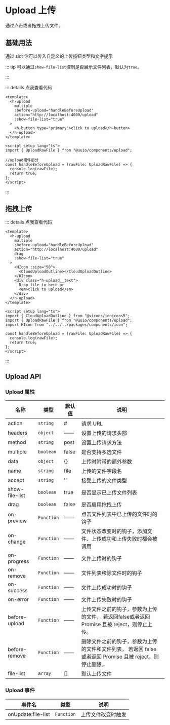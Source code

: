 # Upload 上传

通过点击或者拖拽上传文件。

<script setup>
    import Base from '/Users/mamingzhe/Horse UI/docs/component/upload/Base.vue'
    import Drag from '/Users/mamingzhe/Horse UI/docs/component/upload/Drag.vue'
</script>

## 基础用法

通过 slot 你可以传入自定义的上传按钮类型和文字提示

::: tip
可以通过`show-file-list`控制是否展示文件列表，默认为`true`。

:::

<Base/>

::: details 点我查看代码

```vue
<template>
  <h-upload
    multiple
    :before-upload="handleBeforeUpload"
    action="http://localhost:4000/upload"
    :show-file-list="true"
  >
    <h-button type="primary">click to upload</h-button>
  </h-upload>
</template>

<script setup lang="ts">
import { UploadRawFile } from "@uuio/components/upload";

//upload组件部分
const handleBeforeUpload = (rawFile: UploadRawFile) => {
  console.log(rawFile);
  return true;
};
</script>
```

:::

## 拖拽上传

<Drag/>

::: details 点我查看代码

```vue
<template>
  <h-upload
    multiple
    :before-upload="handleBeforeUpload"
    action="http://localhost:4000/upload"
    drag
    :show-file-list="true"
  >
    <HIcon :size="50">
      <CloudUploadOutline></CloudUploadOutline>
    </HIcon>
    <div class="h-upload__text">
      Drop file to here or
      <em>click to upload</em>
    </div>
  </h-upload>
</template>

<script setup lang="ts">
import { CloudUploadOutline } from "@vicons/ionicons5";
import { UploadRawFile } from "@uuio/components/upload";
import HIcon from "../../../packages/components/icon";

const handleBeforeUpload = (rawFile: UploadRawFile) => {
  console.log(rawFile);
  return true;
};
</script>
```

:::

## Upload API
### Upload 属性
| 名称  | 类型   | 默认值    | 说明     |
| ----- | ------ | --------- | -------- |
| action |`string` |# | 请求 URL |
| headers |`object` |—— | 设置上传的请求头部 |
| method |`string` |post | 设置上传请求方法 |
| multiple |`boolean` | false | 是否支持多选文件 |
| data |`object` | {} | 上传时附带的额外参数 |
| name |`string` | file | 上传的文件字段名 |
| accept |`string` | '' | 接受上传的文件类型 |
| show-file-list |`boolean` | true | 是否显示已上传文件列表 |
| drag |`boolean` | false | 是否启用拖拽上传 |
| on-preview |`Function` | —— | 点击文件列表中已上传的文件时的钩子 |
| on-change |`Function` | —— | 文件状态改变时的钩子，添加文件、上传成功和上传失败时都会被调用 |
| on-progress |`Function` | —— | 文件上传时的钩子 |
| on-remove |`Function` | —— | 文件列表移除文件时的钩子 |
| on-success |`Function` | —— | 文件上传成功时的钩子 |
| on-error |`Function` | —— | 文件上传失败时的钩子 |
| before-upload |`Function` | —— | 上传文件之前的钩子，参数为上传的文件， 若返回false或者返回 Promise 且被 reject，则停止上传。 |
| before-remove |`Function` | —— | 删除文件之前的钩子，参数为上传的文件和文件列表， 若返回 false 或者返回 Promise 且被 reject，则停止删除。 |
| file-list |`array` | [] | 默认上传文件 |

### Upload 事件
| 事件名  | 类型     | 说明     |
| ----- | ------ | -------- |
| onUpdate:file-list | `Function` | 上传文件改变时触发 |